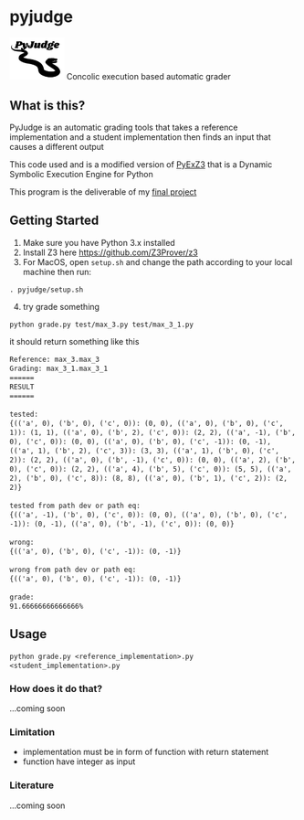 # pyjudge
<img src="/pyjudge-logo.png" width="96">
Concolic execution based automatic grader

## What is this?
PyJudge is an automatic grading tools that takes a reference implementation and a student implementation then finds an input that causes a different output

This code used and is a modified version of [PyExZ3](https://github.com/thomasjball/PyExZ3) that is a Dynamic Symbolic Execution Engine for Python

This program is the deliverable of my [final project]()

## Getting Started
1. Make sure you have Python 3.x installed
2. Install Z3 here https://github.com/Z3Prover/z3
3. For MacOS, open `setup.sh` and change the path according to your local machine then run:
```
. pyjudge/setup.sh
```
4. try grade something
```
python grade.py test/max_3.py test/max_3_1.py
```
it should return something like this
```
Reference: max_3.max_3
Grading: max_3_1.max_3_1
======
RESULT
======

tested: 
{(('a', 0), ('b', 0), ('c', 0)): (0, 0), (('a', 0), ('b', 0), ('c', 1)): (1, 1), (('a', 0), ('b', 2), ('c', 0)): (2, 2), (('a', -1), ('b', 0), ('c', 0)): (0, 0), (('a', 0), ('b', 0), ('c', -1)): (0, -1), (('a', 1), ('b', 2), ('c', 3)): (3, 3), (('a', 1), ('b', 0), ('c', 2)): (2, 2), (('a', 0), ('b', -1), ('c', 0)): (0, 0), (('a', 2), ('b', 0), ('c', 0)): (2, 2), (('a', 4), ('b', 5), ('c', 0)): (5, 5), (('a', 2), ('b', 0), ('c', 8)): (8, 8), (('a', 0), ('b', 1), ('c', 2)): (2, 2)}

tested from path dev or path eq: 
{(('a', -1), ('b', 0), ('c', 0)): (0, 0), (('a', 0), ('b', 0), ('c', -1)): (0, -1), (('a', 0), ('b', -1), ('c', 0)): (0, 0)}

wrong: 
{(('a', 0), ('b', 0), ('c', -1)): (0, -1)}

wrong from path dev or path eq: 
{(('a', 0), ('b', 0), ('c', -1)): (0, -1)}

grade: 
91.66666666666666%
```

## Usage
```
python grade.py <reference_implementation>.py <student_implementation>.py
```

### How does it do that?
...coming soon

### Limitation
- implementation must be in form of function with return statement
- function have integer as input

### Literature
...coming soon

